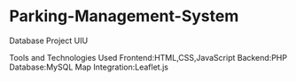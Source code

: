 # Parking-Management-System
Database Project UIU

Tools and Technologies Used
Frontend:HTML,CSS,JavaScript
Backend:PHP
Database:MySQL
Map Integration:Leaflet.js
